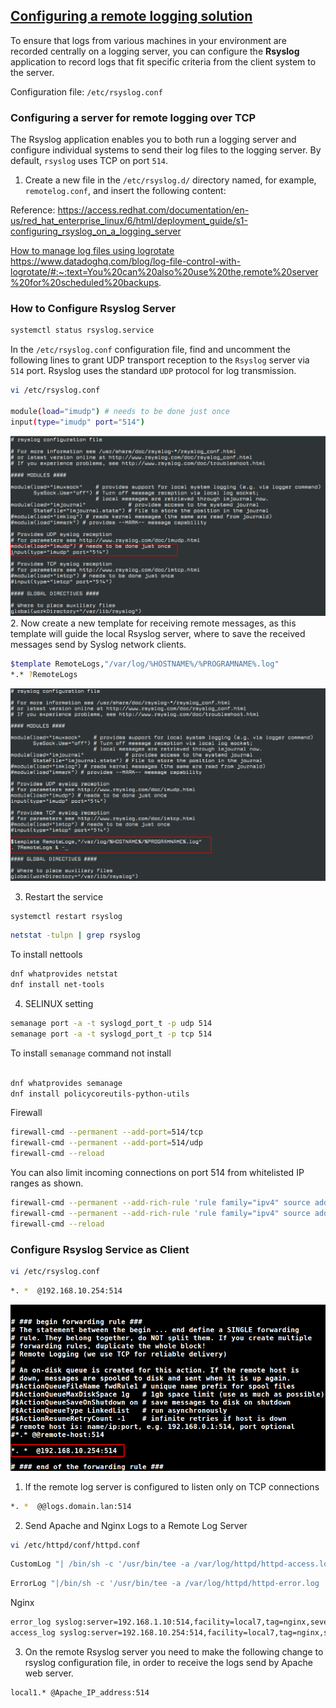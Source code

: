 ## [Configuring a remote logging solution](https://access.redhat.com/documentation/en-us/red_hat_enterprise_linux/9/html/security_hardening/assembly_configuring-a-remote-logging-solution_security-hardening)

To ensure that logs from various machines in your environment are recorded centrally on a logging server, you can configure the **Rsyslog** application to record logs that fit specific criteria from the client system to the server.

Configuration file: `/etc/rsyslog.conf`

### Configuring a server for remote logging over TCP
The Rsyslog application enables you to both run a logging server and configure individual systems to send their log files to the logging server. 
By default, `rsyslog` uses TCP on port `514`.
1. Create a new file in the `/etc/rsyslog.d/` directory named, for example, `remotelog.conf`, and insert the following content:




Reference:
https://access.redhat.com/documentation/en-us/red_hat_enterprise_linux/6/html/deployment_guide/s1-configuring_rsyslog_on_a_logging_server

[How to manage log files using logrotate](https://www.datadoghq.com/blog/log-file-control-with-logrotate/#:~:text=You%20can%20also%20use%20the,remote%20server%20for%20scheduled%20backups.)
https://www.datadoghq.com/blog/log-file-control-with-logrotate/#:~:text=You%20can%20also%20use%20the,remote%20server%20for%20scheduled%20backups.


### How to Configure Rsyslog Server

```bash
systemctl status rsyslog.service

```
In the `/etc/rsyslog.conf` configuration file, find and uncomment the following lines to grant UDP transport reception to the `Rsyslog` server via `514` port. Rsyslog uses the standard `UDP` protocol for log transmission.

```bash
vi /etc/rsyslog.conf

module(load="imudp") # needs to be done just once
input(type="imudp" port="514")
```

![alt text](image.png)
2. Now create a new template for receiving remote messages, as this template will guide the local Rsyslog server, where to save the received messages send by Syslog network clients.
```bash
$template RemoteLogs,"/var/log/%HOSTNAME%/%PROGRAMNAME%.log" 
*.* ?RemoteLogs
```
![alt text](image-1.png)

3. Restart the service
```bash
systemctl restart rsyslog
```
```bash
netstat -tulpn | grep rsyslog 
```
To install nettools
```bash
dnf whatprovides netstat
dnf install net-tools
```
4. SELINUX setting
```bash
semanage port -a -t syslogd_port_t -p udp 514
semanage port -a -t syslogd_port_t -p tcp 514
```

To install ```semanage``` command not install 
```bash

dnf whatprovides semanage
dnf install policycoreutils-python-utils
```

Firewall
```bash
firewall-cmd --permanent --add-port=514/tcp
firewall-cmd --permanent --add-port=514/udp
firewall-cmd --reload
```
You can also limit incoming connections on port 514 from whitelisted IP ranges as shown.
```bash
firewall-cmd --permanent --add-rich-rule 'rule family="ipv4" source address="123.123.123.0/21" port port="514" protocol="tcp" accept'
firewall-cmd --permanent --add-rich-rule 'rule family="ipv4" source address="123.123.123.0/21" port port="514" protocol="udp" accept'
firewall-cmd --reload
```

### Configure Rsyslog Service as Client
```bash
vi /etc/rsyslog.conf
```
```bash
*. *  @192.168.10.254:514
```
![alt text](image-2.png)


1. If the remote log server is configured to listen only on TCP connections
```bash
*. *  @@logs.domain.lan:514
```
2. Send Apache and Nginx Logs to a Remote Log Server
```bash
vi /etc/httpd/conf/httpd.conf
```
```bash
CustomLog "| /bin/sh -c '/usr/bin/tee -a /var/log/httpd/httpd-access.log | /usr/bin/logger -thttpd -plocal1.notice'" combined
```
```bash
ErrorLog "|/bin/sh -c '/usr/bin/tee -a /var/log/httpd/httpd-error.log | /usr/bin/logger -thttpd -plocal1.err'"
```

Nginx
```bash
error_log syslog:server=192.168.1.10:514,facility=local7,tag=nginx,severity=error;
access_log syslog:server=192.168.10.254:514,facility=local7,tag=nginx,severity=info main;
```

3. On the remote Rsyslog server you need to make the following change to rsyslog configuration file, in order to receive the logs send by Apache web server.
```bash
local1.* @Apache_IP_address:514
```

